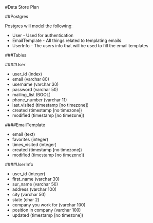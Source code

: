 #Data Store Plan


##Postgres

Postgres will model the following:
 * User - Used for authentication
 * EmailTemplate - All things related to templating emails
 * UserInfo - The users info that will be used to fill the email templates


###Tables

####User
 * user_id (index)
 * email (varchar 80)
 * username (varchar 30)
 * password (varchar 50)
 * mailing_list (BOOL)
 * phone_number (varchar 11)
 * last_visited (timestamp [no timezone])
 * created (timestamp [no timezone])
 * modified (timestamp [no timezone])

####EmailTemplate
 * email (text)
 * favorites (integer)
 * times_visited (integer)
 * created (timestamp [no timezone])
 * modified (timestamp [no timezone])

####UserInfo
 * user_id (integer)
 * first_name (varchar 30)
 * sur_name (varchar 50)
 * address (varchar 100)
 * city (varchar 50)
 * state (char 2)
 * company you work for (varchar 100)
 * position in company (varchar 100)
 * updated (timestamp [no timezone])
